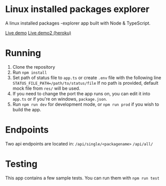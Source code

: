 # Linux installed packages explorer
A linux installed packages -explorer app built with Node & TypeScript.

[Live demo](http://pkgexplorer.santamaa.com)
[Live demo2 (heroku)](https://pkgexplorer.herokuapp.com/)

# Running
1. Clone the repository
2. Run `npm install`
3. Set path of status file to `app.ts` or create `.env` file with the following line `STATUS_FILE_PATH=/path/to/status/file` If no path is provided, default mock file from `res/` will be used.
4. If you need to change the port the app runs on, you can edit it into `app.ts` or if you're on windows, `package.json`.
4. Run `npm run dev` for development mode, or `npm run prod` if you wish to build the app.

# Endpoints
Two api endpoints are located in:
`/api/single/<packagename>`
`/api/all/`

# Testing
This app contains a few sample tests. You can run them with `npm run test`

